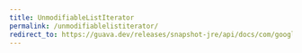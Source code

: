 ```yaml
---
title: UnmodifiableListIterator
permalink: /unmodifiablelistiterator/
redirect_to: https://guava.dev/releases/snapshot-jre/api/docs/com/google/common/collect/UnmodifiableListIterator.html
---
```

